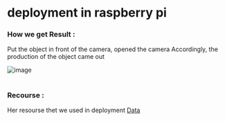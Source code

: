 # deployment in raspberry pi

### How we get Result :
Put the object in front of the camera, opened the camera Accordingly,
the production of the object came out


![image](https://user-images.githubusercontent.com/93180429/150776844-4a5c5723-2d68-41db-aee6-b11d8ff097fc.png)



#


### Recourse :
Her resourse thet we used in deployment 
<a href="https://github.com/microsoft/TrashClassifier/blob/master/rpi_trash_classifier.py">Data</a>

